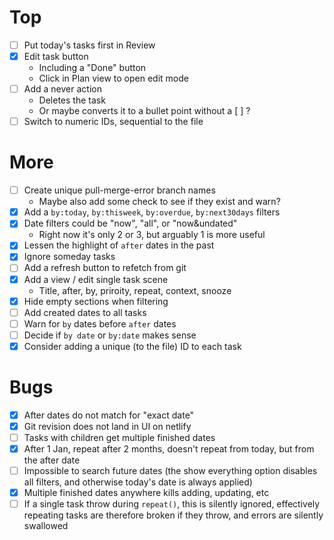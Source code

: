 # Top

- [ ] Put today's tasks first in Review
- [x] Edit task button
  - Including a "Done" button
  - Click in Plan view to open edit mode
- [ ] Add a never action
  - Deletes the task
  - Or maybe converts it to a bullet point without a [ ] ?
- [ ] Switch to numeric IDs, sequential to the file

# More

- [ ] Create unique pull-merge-error branch names
  - Maybe also add some check to see if they exist and warn?
- [x] Add a `by:today`, `by:thisweek`, `by:overdue`, `by:next30days` filters
- [x] Date filters could be "now", "all", or "now&undated"
  - Right now it's only 2 or 3, but arguably 1 is more useful
- [x] Lessen the highlight of `after` dates in the past
- [x] Ignore someday tasks
- [ ] Add a refresh button to refetch from git
- [x] Add a view / edit single task scene
  - Title, after, by, priroity, repeat, context, snooze
- [x] Hide empty sections when filtering
- [ ] Add created dates to all tasks
- [ ] Warn for `by` dates before `after` dates
- [ ] Decide if `by date` or `by:date` makes sense
- [x] Consider adding a unique (to the file) ID to each task

# Bugs

- [x] After dates do not match for "exact date"
- [x] Git revision does not land in UI on netlify
- [ ] Tasks with children get multiple finished dates
- [x] After 1 Jan, repeat after 2 months, doesn't repeat from today, but from the after date
- [ ] Impossible to search future dates (the show everything option disables all filters, and otherwise today's date is always applied)
- [x] Multiple finished dates anywhere kills adding, updating, etc
- [ ] If a single task throw during `repeat()`, this is silently ignored, effectively repeating tasks are therefore broken if they throw, and errors are silently swallowed

